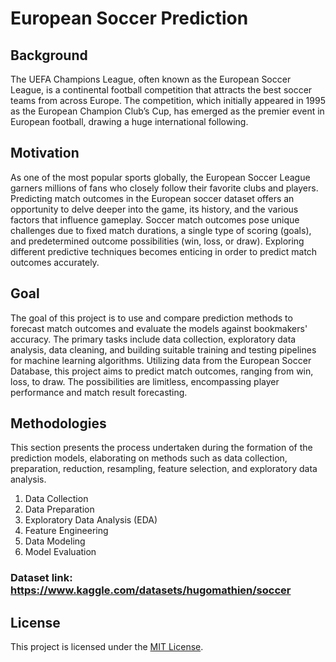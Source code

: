 # European Soccer Prediction

## Background
The UEFA Champions League, often known as the European Soccer League, is a continental football competition that attracts the best soccer teams from across Europe. The competition, which initially appeared in 1995 as the European Champion Club’s Cup, has emerged as the premier event in European football, drawing a huge international following.

## Motivation
As one of the most popular sports globally, the European Soccer League garners millions of fans who closely follow their favorite clubs and players. Predicting match outcomes in the European soccer dataset offers an opportunity to delve deeper into the game, its history, and the various factors that influence gameplay. Soccer match outcomes pose unique challenges due to fixed match durations, a single type of scoring (goals), and predetermined outcome possibilities (win, loss, or draw). Exploring different predictive techniques becomes enticing in order to predict match outcomes accurately.

## Goal
The goal of this project is to use and compare prediction methods to forecast match outcomes and evaluate the models against bookmakers' accuracy. The primary tasks include data collection, exploratory data analysis, data cleaning, and building suitable training and testing pipelines for machine learning algorithms. Utilizing data from the European Soccer Database, this project aims to predict match outcomes, ranging from win, loss, to draw. The possibilities are limitless, encompassing player performance and match result forecasting.

## Methodologies
This section presents the process undertaken during the formation of the prediction models, elaborating on methods such as data collection, preparation, reduction, resampling, feature selection, and exploratory data analysis.

1. Data Collection
2. Data Preparation
3. Exploratory Data Analysis (EDA)
4. Feature Engineering
5. Data Modeling
6. Model Evaluation

### Dataset link: https://www.kaggle.com/datasets/hugomathien/soccer


## License
This project is licensed under the [MIT License](LICENSE).



